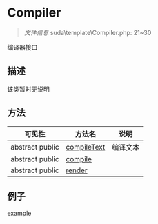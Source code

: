 #  Compiler 

> *文件信息* suda\template\Compiler.php: 21~30


编译器接口


## 描述



该类暂时无说明
## 方法

 
| 可见性 | 方法名 | 说明 |
|--------|-------|------|
 |abstract  public  |[compileText](Compiler/compileText.md) | 编译文本 |
 |abstract  public  |[compile](Compiler/compile.md) |  |
 |abstract  public  |[render](Compiler/render.md) |  |
## 例子

example